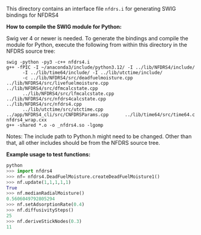 This directory contains an interface file ```nfdrs.i``` for generating SWIG bindings for NFDRS4

**How to compile the SWIG module for Python:**

Swig ver 4 or newer is needed. To generate the bindings and compile the module for Python, execute the following from within this directory in the NFDRS source tree:
```/bin/bash
swig -python -py3 -c++ nfdrs4.i
g++ -fPIC -I ~/anaconda3/include/python3.12/ -I ../lib/NFDRS4/include/
      -I ../lib/time64/include/ -I ../lib/utctime/include/
      -c ../lib/NFDRS4/src/deadfuelmoisture.cpp  ../lib/NFDRS4/src/livefuelmoisture.cpp ../lib/NFDRS4/src/dfmcalcstate.cpp
      ../lib/NFDRS4/src/lfmcalcstate.cpp       ../lib/NFDRS4/src/nfdrs4calcstate.cpp       ../lib/NFDRS4/src/nfdrs4.cpp
      ../lib/utctime/src/utctime.cpp ../app/NFDRS4_cli/src/CNFDRSParams.cpp      ../lib/time64/src/time64.c nfdrs4_wrap.cxx
g++ -shared *.o -o _nfdrs4.so -lgomp
```

Notes: The include path to Python.h might need to be changed. Other than that, all other includes should be from the NFDRS source tree.

**Example usage to test functions:**

```python
python
>>> import nfdrs4
>>> nf= nfdrs4.DeadFuelMoisture.createDeadFuelMoisture1()
>>> nf.update(1,1,1,1,1)
True
>>> nf.medianRadialMoisture()
0.5606049792805294
>>> nf.setAdsorptionRate(0.4)
>>> nf.diffusivitySteps()
25
>>> nf.deriveStickNodes(0.3)
11
```
